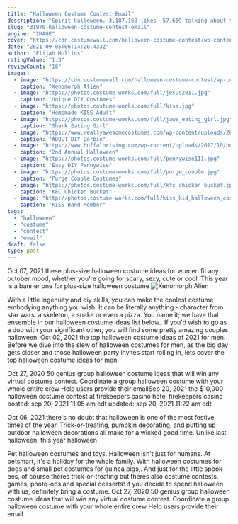 ```yaml
---
title: "Halloween Costume Contest Email"
description: "Spirit halloween. 3,187,168 likes  57,659 talking about this. Spirit halloweens specialty retail stores are so much fun its scary with over 1,300 stores across the united states and canada!"
slug: "31970-halloween-costume-contest-email"
engine: "IMAGE"
cover: "https://cdn.costumewall.com/halloween-costume-contest/wp-content/uploads/2019/11/20191103_1611191-1024x1900.jpg"
date: "2021-09-05T06:14:20.433Z"
author: "Elijah Mullins"
ratingValue: "1.3"
reviewCount: "18"
images:
  - image: "https://cdn.costumewall.com/halloween-costume-contest/wp-content/uploads/2019/11/20191103_1611191-1024x1900.jpg"
    caption: "Xenomorph Alien"
  - image: "https://photos.costume-works.com/full/jesus2011.jpg"
    caption: "Unique DIY Costumes"
  - image: "https://photos.costume-works.com/full/kiss.jpg"
    caption: "Homemade KISS Adult"
  - image: "https://photos.costume-works.com/full/jaws_eating_girl.jpg"
    caption: "Shark Eating Girl"
  - image: "https://www.reallyawesomecostumes.com/wp-content/uploads/2013/10/barbiecostume.jpg"
    caption: "ADULT DIY Barbie"
  - image: "https://www.buffalorising.com/wp-content/uploads/2017/10/puppy-poster-2nd.jpg"
    caption: "2nd Annual Halloween"
  - image: "https://photos.costume-works.com/full/pennywise111.jpg"
    caption: "Easy DIY Pennywise"
  - image: "https://photos.costume-works.com/full/purge_couple.jpg"
    caption: "Purge Couple Costumes"
  - image: "https://photos.costume-works.com/full/kfc_chicken_bucket.jpg"
    caption: "KFC Chicken Bucket"
  - image: "http://photos.costume-works.com/full/kiss_kid_halloween_costume.jpg"
    caption: "KISS Band Member"
tags:
  - "halloween"
  - "costume"
  - "contest"
  - "email"
draft: false
type: post
---
```


Oct 07, 2021 these plus-size halloween costume ideas for women fit any october mood, whether you're going for scary, sexy, cute or cool. This year is a banner one for plus-size halloween costume
![Xenomorph Alien](https://cdn.costumewall.com/halloween-costume-contest/wp-content/uploads/2019/11/20191103_1611191-1024x1900.jpg "Xenomorph Alien")

With a little ingenuity and diy skills, you can make the coolest costume embodying anything you wish. It can be literally anything - character from star wars, a skeleton, a snake or even a pizza. You name it; we have that ensemble in our halloween costume ideas list below.. If you&#39;d wish to go as a duo with your significant other, you will find some pretty amazing couples halloween. Oct 02, 2021 the top halloween costume ideas of 2021 for men. Before we dive into the slew of halloween costumes for men, as the big day gets closer and those halloween party invites start rolling in, lets cover the top halloween costume ideas for men
<!--inArticleAds-->

<!--galleryOne-->

Oct 27, 2020 50 genius group halloween costume ideas that will win any virtual costume contest.  Coordinate a group halloween costume with your whole entire crew Help users provide their emailSep 20, 2021 the $10,000 halloween costume contest at firekeepers casino hotel firekeepers casino posted: sep 20, 2021  11:05 am edt  updated: sep 20, 2021  11:22 am edt
<!--inArticleAds-->

<!--galleryTwo-->

Oct 06, 2021 there's no doubt that halloween is one of the most festive times of the year. Trick-or-treating, pumpkin decorating, and putting up outdoor halloween decorations all make for a wicked good time. Unlike last halloween, this year halloween
<!--galleryThree-->

Pet halloween costumes and toys. Halloween isn't just for humans. At petsmart, it's a holiday for the whole family. With halloween costumes for dogs and small pet costumes for guinea pigs,. And just for the little spook-ees, of course theres trick-or-treating but theres also costume contests, games, photo-ops and special desserts! if you decide to spend halloween with us, definitely bring a costume. Oct 27, 2020 50 genius group halloween costume ideas that will win any virtual costume contest.  Coordinate a group halloween costume with your whole entire crew Help users provide their email